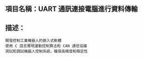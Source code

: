 ## 項目名稱：UART 通訊連接電腦進行資料傳輸

## 描述：
    開發控制工業機器人的嵌入式軟體
    使用 C 語言實現運動控制算法和 CAN 通信協議
    測試和調試機器人控制系統，確保高精度和穩定性